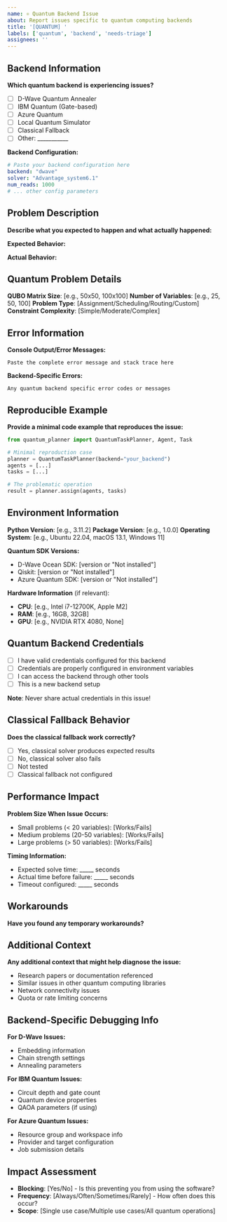 ```yaml
---
name: ⚛️ Quantum Backend Issue
about: Report issues specific to quantum computing backends
title: '[QUANTUM] '
labels: ['quantum', 'backend', 'needs-triage']
assignees: ''
---
```


## Backend Information
**Which quantum backend is experiencing issues?**
- [ ] D-Wave Quantum Annealer
- [ ] IBM Quantum (Gate-based)
- [ ] Azure Quantum
- [ ] Local Quantum Simulator
- [ ] Classical Fallback
- [ ] Other: ___________

**Backend Configuration:**
```yaml
# Paste your backend configuration here
backend: "dwave"
solver: "Advantage_system6.1"
num_reads: 1000
# ... other config parameters
```

## Problem Description
**Describe what you expected to happen and what actually happened:**

**Expected Behavior:**


**Actual Behavior:**


## Quantum Problem Details
**QUBO Matrix Size**: [e.g., 50x50, 100x100]
**Number of Variables**: [e.g., 25, 50, 100]
**Problem Type**: [Assignment/Scheduling/Routing/Custom]
**Constraint Complexity**: [Simple/Moderate/Complex]

## Error Information
**Console Output/Error Messages:**
```
Paste the complete error message and stack trace here
```

**Backend-Specific Errors:**
```
Any quantum backend specific error codes or messages
```

## Reproducible Example
**Provide a minimal code example that reproduces the issue:**

```python
from quantum_planner import QuantumTaskPlanner, Agent, Task

# Minimal reproduction case
planner = QuantumTaskPlanner(backend="your_backend")
agents = [...]
tasks = [...]

# The problematic operation
result = planner.assign(agents, tasks)
```

## Environment Information
**Python Version**: [e.g., 3.11.2]
**Package Version**: [e.g., 1.0.0]
**Operating System**: [e.g., Ubuntu 22.04, macOS 13.1, Windows 11]

**Quantum SDK Versions:**
- D-Wave Ocean SDK: [version or "Not installed"]
- Qiskit: [version or "Not installed"] 
- Azure Quantum SDK: [version or "Not installed"]

**Hardware Information** (if relevant):
- **CPU**: [e.g., Intel i7-12700K, Apple M2]
- **RAM**: [e.g., 16GB, 32GB]
- **GPU**: [e.g., NVIDIA RTX 4080, None]

## Quantum Backend Credentials
- [ ] I have valid credentials configured for this backend
- [ ] Credentials are properly configured in environment variables
- [ ] I can access the backend through other tools
- [ ] This is a new backend setup

**Note**: Never share actual credentials in this issue!

## Classical Fallback Behavior
**Does the classical fallback work correctly?**
- [ ] Yes, classical solver produces expected results
- [ ] No, classical solver also fails
- [ ] Not tested
- [ ] Classical fallback not configured

## Performance Impact
**Problem Size When Issue Occurs:**
- Small problems (< 20 variables): [Works/Fails]
- Medium problems (20-50 variables): [Works/Fails] 
- Large problems (> 50 variables): [Works/Fails]

**Timing Information:**
- Expected solve time: _____ seconds
- Actual time before failure: _____ seconds
- Timeout configured: _____ seconds

## Workarounds
**Have you found any temporary workarounds?**


## Additional Context
**Any additional context that might help diagnose the issue:**
- Research papers or documentation referenced
- Similar issues in other quantum computing libraries
- Network connectivity issues
- Quota or rate limiting concerns

## Backend-Specific Debugging Info
**For D-Wave Issues:**
- Embedding information
- Chain strength settings
- Annealing parameters

**For IBM Quantum Issues:**
- Circuit depth and gate count
- Quantum device properties
- QAOA parameters (if using)

**For Azure Quantum Issues:**
- Resource group and workspace info
- Provider and target configuration
- Job submission details

## Impact Assessment
- **Blocking**: [Yes/No] - Is this preventing you from using the software?
- **Frequency**: [Always/Often/Sometimes/Rarely] - How often does this occur?
- **Scope**: [Single use case/Multiple use cases/All quantum operations]